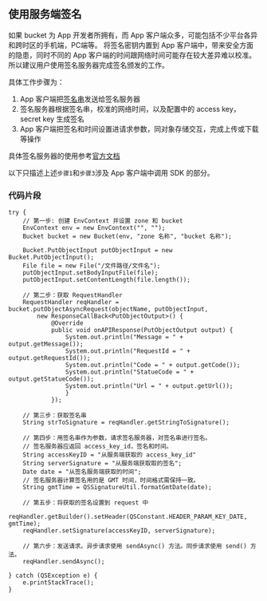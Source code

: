 ## 使用服务端签名

如果 bucket 为 App 开发者所拥有，而 App 客户端众多，可能包括不少平台各异和跨时区的手机端，PC端等。
将签名密钥内置到 App 客户端中，带来安全方面的隐患，同时不同的 App 客户端的时间跟网络时间可能存在较大差异难以校准。
所以建议用户使用签名服务器完成签名颁发的工作。

具体工作步骤为：

1. App 客户端把[签名串](https://docs.qingcloud.com/qingstor/api/common/signature.html#%E8%AF%B7%E6%B1%82%E5%A4%B4%E7%AD%BE%E5%90%8D)发送给签名服务器
2. 签名服务器根据签名串，校准的网络时间，以及配置中的 access key，secret key 生成签名
3. App 客户端把签名和时间设置进请求参数，同对象存储交互，完成上传或下载等操作

具体签名服务器的使用参考[官方文档](https://docs.qingcloud.com/qingstor/solutions/app_integration.html#%E5%BC%80%E5%8F%91%E8%80%85%E5%AE%9E%E7%8E%B0%E7%AD%BE%E5%90%8D%E6%9C%8D%E5%8A%A1%E5%99%A8)

以下只描述上述`步骤1`和`步骤3`涉及 App 客户端中调用 SDK 的部分。

### 代码片段

```
try {
    // 第一步: 创建 EnvContext 并设置 zone 和 bucket
    EnvContext env = new EnvContext("", "");
    Bucket bucket = new Bucket(env, "zone 名称", "bucket 名称");

    Bucket.PutObjectInput putObjectInput = new Bucket.PutObjectInput();
    File file = new File("/文件路径/文件名");
    putObjectInput.setBodyInputFile(file);
    putObjectInput.setContentLength(file.length());

    // 第二步：获取 RequestHandler
    RequestHandler reqHandler = bucket.putObjectAsyncRequest(objectName, putObjectInput,
        new ResponseCallBack<PutObjectOutput>() {
            @Override
            public void onAPIResponse(PutObjectOutput output) {
                System.out.println("Message = " + output.getMessage());
                System.out.println("RequestId = " + output.getRequestId());
                System.out.println("Code = " + output.getCode());
                System.out.println("StatueCode = " + output.getStatueCode());
                System.out.println("Url = " + output.getUrl());
                }
            });

    // 第三步：获取签名串
    String strToSignature = reqHandler.getStringToSignature(); 

    // 第四步：用签名串作为参数，请求签名服务器，对签名串进行签名。
    // 签名服务器应返回 access_key_id，签名和时间。
    String accessKeyID = "从服务端获取的 access_key_id"
    String serverSignature = "从服务端获取取的签名";
    Date date = "从签名服务端获取的时间"; 
    // 签名服务器计算签名用的是 GMT 时间，时间格式需保持一致。
    String gmtTime = QSSignatureUtil.formatGmtDate(date);

    // 第五步：将获取的签名设置到 request 中
    reqHandler.getBuilder().setHeader(QSConstant.HEADER_PARAM_KEY_DATE, gmtTime);
    reqHandler.setSignature(accessKeyID, serverSignature);
    
    // 第六步：发送请求。异步请求使用 sendAsync() 方法。同步请求使用 send() 方法。
    reqHandler.sendAsync();

} catch (QSException e) {
    e.printStackTrace();
}
```
